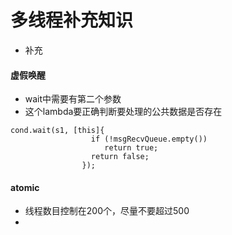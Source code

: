 # 多线程补充知识
* 补充

#### 虚假唤醒
* wait中需要有第二个参数
* 这个lambda要正确判断要处理的公共数据是否存在

```
cond.wait(s1, [this]{
                  if (!msgRecvQueue.empty())
                     return true;
                  return false;
                });
```

#### atomic
* 线程数目控制在200个，尽量不要超过500
* 